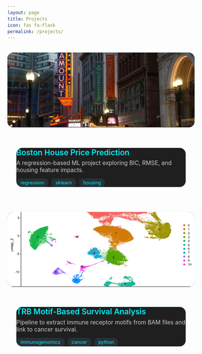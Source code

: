 ```yaml
---
layout: page
title: Projects
icon: fas fa-flask
permalink: /projects/
---
```


<style>
.project-grid {
  display: grid;
  grid-template-columns: repeat(auto-fit, minmax(340px, 1fr));
  gap: 2.2rem;
  margin-top: 2rem;
}

.project-card {
  background-color: #1f1f1f;
  border-radius: 16px;
  overflow: hidden;
  box-shadow: 0 0 10px rgba(0,255,255,0.08);
  transition: 0.3s ease;
  display: flex;
  flex-direction: column;
  text-decoration: none;
  position: relative;
}

.project-card:hover {
  transform: scale(1.03);
  box-shadow: 0 0 20px rgba(0, 255, 255, 0.3);
}

.project-image {
  width: 100%;
  height: 200px;
  object-fit: cover;
  display: block;
  border-bottom: 1px solid #333;
}

.project-content {
  padding: 1.2rem 1.5rem;
  flex-grow: 1;
  display: flex;
  flex-direction: column;
  justify-content: space-between;
}

.project-title {
  font-size: 1.3rem;
  font-weight: 600;
  color: #00f2ff;
  margin-bottom: 0.4rem;
}

.project-desc {
  font-size: 0.97rem;
  color: #ccc;
  margin-bottom: 0.8rem;
}

.project-links {
  display: flex;
  gap: 1.5rem;
  align-items: center;
  font-size: 1.6rem;
  margin-top: 0.8rem;
}

.project-links a {
  color: #56cc9d;
  transition: color 0.2s ease, transform 0.2s ease;
}

.project-links a:hover {
  color: #00f2ff;
  transform: scale(1.2);
}

.project-tags {
  margin-top: 0.8rem;
  display: flex;
  gap: 0.5rem;
  flex-wrap: wrap;
}

.project-tags span {
  background: #263238;
  color: #00f2ff;
  padding: 0.25rem 0.7rem;
  border-radius: 10px;
  font-size: 0.8rem;
}
</style>

<div class="project-grid">

  <!-- Project 1 -->
  <a href="/learning-bioinformatics/projects/boston-house/" class="project-card">
    <img class="project-image" src="/assets/img/project-thumbs/boston.png" alt="Boston Housing">
    <div class="project-content">
      <div>
        <div class="project-title">Boston House Price Prediction</div>
        <div class="project-desc">A regression-based ML project exploring BIC, RMSE, and housing feature impacts.</div>
        <div class="project-tags">
          <span>regression</span><span>sklearn</span><span>housing</span>
        </div>
      </div>
      <div class="project-links">
        <a href="#" title="GitHub (coming soon)"><i class="fab fa-github"></i></a>
        <a href="#" title="Blog (coming soon)"><i class="fas fa-blog"></i></a>
      </div>
    </div>
  </a>

  <!-- Project 2 -->
  <a href="/learning-bioinformatics/projects/trb-survival/" class="project-card">
    <img class="project-image" src="/assets/img/project-thumbs/unannotated_clusters.png" alt="TRB Motif">
    <div class="project-content">
      <div>
        <div class="project-title">TRB Motif-Based Survival Analysis</div>
        <div class="project-desc">Pipeline to extract immune receptor motifs from BAM files and link to cancer survival.</div>
        <div class="project-tags">
          <span>immunogenomics</span><span>cancer</span><span>python</span>
        </div>
      </div>
      <div class="project-links">
        <a href="#" title="GitHub (coming soon)"><i class="fab fa-github"></i></a>
        <a href="#" title="Blog (coming soon)"><i class="fas fa-blog"></i></a>
      </div>
    </div>
  </a>

</div>
